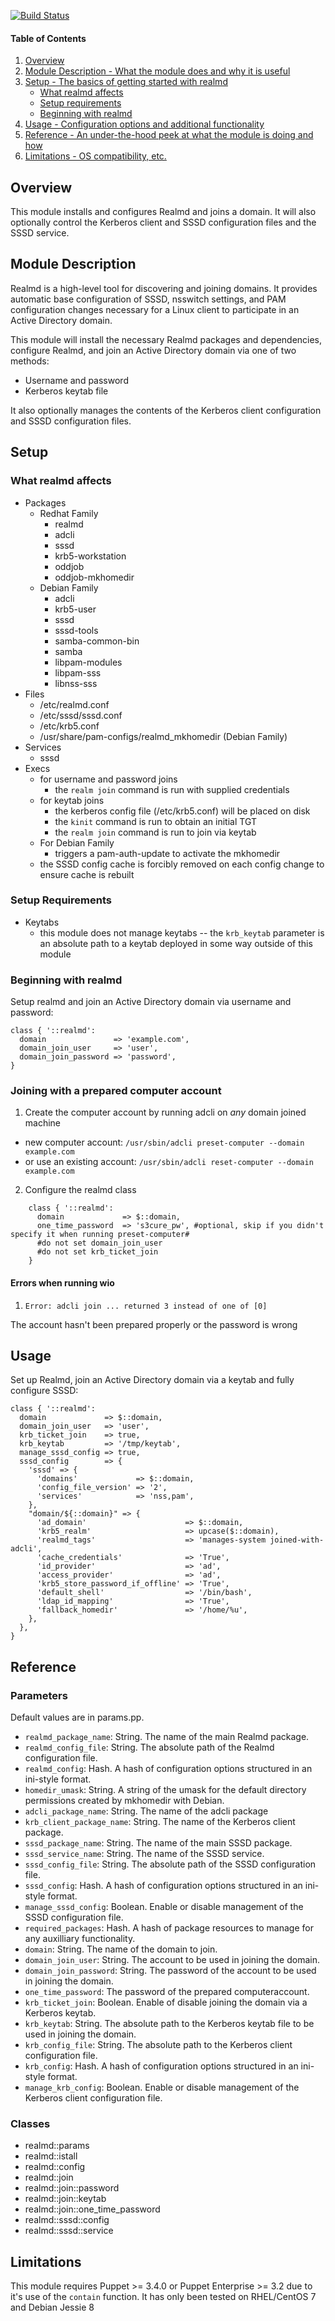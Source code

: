 [![Build Status](https://travis-ci.org/walkamongus/realmd.svg?branch=master)](https://travis-ci.org/walkamongus/realmd)

#### Table of Contents

1. [Overview](#overview)
2. [Module Description - What the module does and why it is useful](#module-description)
3. [Setup - The basics of getting started with realmd](#setup)
    * [What realmd affects](#what-realmd-affects)
    * [Setup requirements](#setup-requirements)
    * [Beginning with realmd](#beginning-with-realmd)
4. [Usage - Configuration options and additional functionality](#usage)
5. [Reference - An under-the-hood peek at what the module is doing and how](#reference)
5. [Limitations - OS compatibility, etc.](#limitations)

## Overview

This module installs and configures Realmd and joins a domain. It will also optionally control the Kerberos client and SSSD configuration files and the SSSD service.

## Module Description

Realmd is a high-level tool for discovering and joining domains. It provides automatic base configuration of SSSD, nsswitch settings, and PAM configuration changes necessary for a Linux client to participate in an Active Directory domain.

This module will install the necessary Realmd packages and dependencies, configure Realmd, and join an Active Directory domain via one of two methods:

* Username and password
* Kerberos keytab file

It also optionally manages the contents of the Kerberos client configuration and SSSD configuration files.

## Setup

### What realmd affects

* Packages
    * Redhat Family
        * realmd
        * adcli
        * sssd
        * krb5-workstation
        * oddjob
        * oddjob-mkhomedir
    * Debian Family
        * adcli
        * krb5-user
        * sssd
        * sssd-tools
        * samba-common-bin
        * samba
        * libpam-modules
        * libpam-sss
        * libnss-sss
* Files
    * /etc/realmd.conf
    * /etc/sssd/sssd.conf
    * /etc/krb5.conf
    * /usr/share/pam-configs/realmd_mkhomedir (Debian Family)
* Services
    * sssd
* Execs
    * for username and password joins
        * the `realm join` command is run with supplied credentials
    * for keytab joins
        * the kerberos config file (/etc/krb5.conf) will be placed on disk
        * the `kinit` command is run to obtain an initial TGT
        * the `realm join` command is run to join via keytab
    * For Debian Family
        * triggers a pam-auth-update to activate the mkhomedir
    * the SSSD config cache is forcibly removed on each config change to ensure cache is rebuilt

### Setup Requirements

* Keytabs
    * this module does not manage keytabs -- the `krb_keytab` parameter is an absolute path to a keytab deployed in some way outside of this module

### Beginning with realmd

Setup realmd and join an Active Directory domain via username and password:

    class { '::realmd':
      domain               => 'example.com',
      domain_join_user     => 'user',
      domain_join_password => 'password',
    }

### Joining with a prepared computer account
1. Create the computer account by running adcli on *any* domain joined machine
  * new computer account: `/usr/sbin/adcli preset-computer --domain example.com`
  * or use an existing account: `/usr/sbin/adcli reset-computer --domain example.com`
2. Configure the realmd class

```
    class { '::realmd':
      domain             => $::domain,
      one_time_password  => 's3cure_pw', #optional, skip if you didn't specify it when running preset-computer# 
      #do not set domain_join_user
      #do not set krb_ticket_join
    }
```

#### Errors when running wio
1. `Error: adcli join ... returned 3 instead of one of [0]`

The account hasn't been prepared properly or the password is wrong

## Usage

Set up Realmd, join an Active Directory domain via a keytab and fully configure SSSD:

    class { '::realmd':
      domain             => $::domain,
      domain_join_user   => 'user',
      krb_ticket_join    => true,
      krb_keytab         => '/tmp/keytab',
      manage_sssd_config => true,
      sssd_config        => {
        'sssd' => {
          'domains'             => $::domain,
          'config_file_version' => '2',
          'services'            => 'nss,pam',
        },
        "domain/${::domain}" => {
          'ad_domain'                      => $::domain,
          'krb5_realm'                     => upcase($::domain),
          'realmd_tags'                    => 'manages-system joined-with-adcli',
          'cache_credentials'              => 'True',
          'id_provider'                    => 'ad',
          'access_provider'                => 'ad',
          'krb5_store_password_if_offline' => 'True',
          'default_shell'                  => '/bin/bash',
          'ldap_id_mapping'                => 'True',
          'fallback_homedir'               => '/home/%u',
        },
      },
    }

## Reference

### Parameters

Default values are in params.pp.

* `realmd_package_name`: String. The name of the main Realmd package.
* `realmd_config_file`: String. The absolute path of the Realmd configuration file.
* `realmd_config`: Hash. A hash of configuration options structured in an ini-style format.
* `homedir_umask`: String. A string of the umask for the default directory permissions created by mkhomedir with Debian.
* `adcli_package_name`: String. The name of the adcli package
* `krb_client_package_name`: String. The name of the Kerberos client package.
* `sssd_package_name`: String. The name of the main SSSD package.
* `sssd_service_name`: String. The name of the SSSD service.
* `sssd_config_file`: String. The absolute path of the SSSD configuration file.
* `sssd_config`: Hash. A hash of configuration options structured in an ini-style format.
* `manage_sssd_config`: Boolean. Enable or disable management of the SSSD configuration file.
* `required_packages`: Hash. A hash of package resources to manage for any auxilliary functionality.
* `domain`: String. The name of the domain to join.
* `domain_join_user`: String. The account to be used in joining the domain.
* `domain_join_password`: String. The password of the account to be used in joining the domain.
* `one_time_password`: The password of the prepared computeraccount.
* `krb_ticket_join`: Boolean. Enable of disable joining the domain via a Kerberos keytab.
* `krb_keytab`: String. The absolute path to the Kerberos keytab file to be used in joining the domain.
* `krb_config_file`: String. The absolute path to the Kerberos client configuration file.
* `krb_config`: Hash. A hash of configuration options structured in an ini-style format.
* `manage_krb_config`: Boolean. Enable or disable management of the Kerberos client configuration file.

### Classes
* realmd::params
* realmd::istall
* realmd::config
* realmd::join
* realmd::join::password
* realmd::join::keytab
* realmd::join::one_time_password
* realmd::sssd::config
* realmd::sssd::service

## Limitations

This module requires Puppet >= 3.4.0 or Puppet Enterprise >= 3.2 due to it's use of the `contain` function. It has only been tested on RHEL/CentOS 7 and Debian Jessie 8
